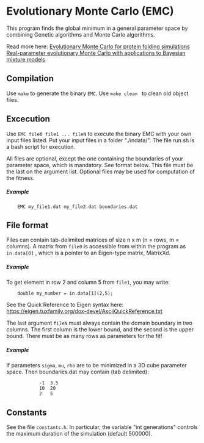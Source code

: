 # Evolutionary Monte Carlo (EMC)
This program finds the global minimum in a general parameter
space by combining Genetic algorithms and Monte Carlo 
algorithms. 

Read more here:
[Evolutionary Monte Carlo for protein folding simulations](http://users.phhp.ufl.edu/faliang/papers/2001/JCP2D.pdf)
[Real-parameter evolutionary Monte Carlo with applications to Bayesian mixture models](http://users.phhp.ufl.edu/faliang/papers/2001/RealEMC.pdf)
## Compilation 
Use `make` to generate the binary `EMC`. 
Use `make clean ` to clean old object files.


## Excecution  
Use `EMC file0 file1 ... fileN` to execute the 
binary EMC with your own input files listed.
Put your input files in a folder "./indata/".
The file run.sh is a bash script for execution.
 
                
All files are optional, except the one containing the
boundaries of your parameter space, which is
mandatory. See format below. This file must be the last
on the argument list.
Optional files may be used for computation of the fitness.
                
##### Example
        EMC my_file1.dat my_file2.dat boundaries.dat

                 
                
## File format
Files can contain tab-delimited matrices of size n x m
(n = rows, m = columns).
A matrix from `file0` is accessible from within the 
program as  `in.data[0]`  , which is a pointer to
an Eigen-type matrix, MatrixXd.
    
##### Example
To get element in row 2 and column 5 from 
`file1`, you may write:
                
        double my_number = in.data[1](2,5);
                       
See the Quick Reference to Eigen syntax here:
https://eigen.tuxfamily.org/dox-devel/AsciiQuickReference.txt


The last argument `fileN` must always contain the domain
boundary in two columns. The first column is the lower 
bound, and the second is the upper bound.
There must be as many rows as parameters for the fit!

##### Example 
If parameters `sigma`, `mu`, `rho` are to be minimized
in a 3D cube parameter space. Then boundaries.dat may 
contain (tab delimited):
                        
                -1  3.5
                10  20
                2   5


## Constants
See the file `constants.h`. In particular, the 
variable "int generations" controls the maximum duration
of the simulation (default 500000).